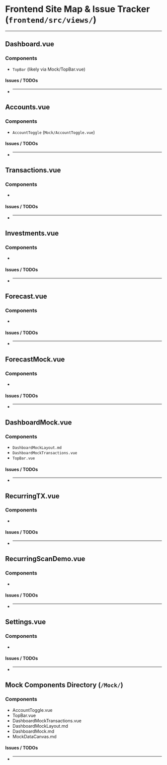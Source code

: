 # Frontend Site Map & Issue Tracker (`frontend/src/views/`)

---

## Dashboard.vue

### Components

- `TopBar` (likely via Mock/TopBar.vue)

#### Issues / TODOs

- ***

## Accounts.vue

### Components

- `AccountToggle` (`Mock/AccountToggle.vue`)

#### Issues / TODOs

- ***

## Transactions.vue

### Components

-

#### Issues / TODOs

- ***

## Investments.vue

### Components

-

#### Issues / TODOs

- ***

## Forecast.vue

### Components

-

#### Issues / TODOs

- ***

## ForecastMock.vue

### Components

-

#### Issues / TODOs

- ***

## DashboardMock.vue

### Components

- `DashboardMockLayout.md`
- `DashboardMockTransactions.vue`
- `TopBar.vue`

#### Issues / TODOs

- ***

## RecurringTX.vue

### Components

-

#### Issues / TODOs

- ***

## RecurringScanDemo.vue

### Components

-

#### Issues / TODOs

- ***

## Settings.vue

### Components

-

#### Issues / TODOs

- ***

## Mock Components Directory (`/Mock/`)

### Components

- AccountToggle.vue
- TopBar.vue
- DashboardMockTransactions.vue
- DashboardMockLayout.md
- DashboardMock.md
- MockDataCanvas.md

#### Issues / TODOs

- ***
